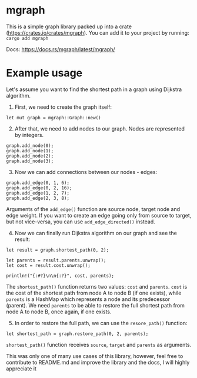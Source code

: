 # **mgraph**
This is a simple graph library packed up into a crate (https://crates.io/crates/mgraph). You can add it to your project by running:
```cargo add mgraph```

Docs: https://docs.rs/mgraph/latest/mgraph/

# **Example usage**
Let's assume you want to find the shortest path in a graph using Dijkstra algorithm. 
1. First, we need to create the graph itself:

```let mut graph = mgraph::Graph::new()```

2. After that, we need to add nodes to our graph. Nodes are represented by integers.

```
graph.add_node(0);
graph.add_node(1);
graph.add_node(2);
graph.add_node(3);
```

3. Now we can add connections between our nodes - edges:

```
graph.add_edge(0, 1, 6);
graph.add_edge(0, 2, 16);
graph.add_edge(1, 2, 7);
graph.add_edge(2, 3, 8);
```
Arguments of the `add_edge()` function are source node, target node and edge weight. If you want to create an edge going only from source to target, but not vice-versa, you can use `add_edge_directed()` instead.

4. Now we can finally run Dijkstra algorithm on our graph and see the result:

```
let result = graph.shortest_path(0, 2);

let parents = result.parents.unwrap();
let cost = result.cost.unwrap();

println!("{:#?}\n\n{:?}", cost, parents);
```

The ```shortest_path()``` function returns two values: ```cost``` and ```parents```. ```cost``` is the cost of the shortest path from node A to node B (if one exists), while ```parents``` is a HashMap which represents a node and its predecessor (parent). We need ```parents``` to be able to restore the full shortest path from node A to node B, once again, if one exists. 

5. In order to restore the full path, we can use the ```resore_path()``` function:

```
let shortest_path = graph.restore_path(0, 2, parents);
```

```shortest_path()``` function receives ```source```, ```target``` and ```parents``` as arguments. 


This was only one of many use cases of this library, however, feel free to contribute to README.md and improve the library and the docs, I will highly appreciate it
